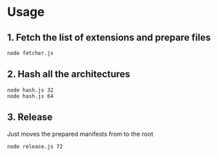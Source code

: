 # Usage

## 1. Fetch the list of extensions and prepare files

    node fetcher.js

## 2. Hash all the architectures

    node hash.js 32
    node hash.js 64

## 3. Release
Just moves the prepared manifests from to the root

    node release.js 72